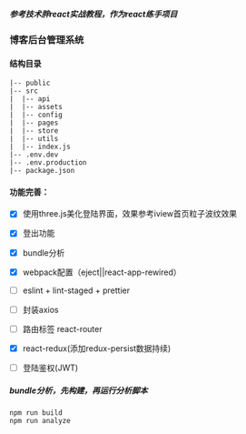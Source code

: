 ##### 参考技术胖react实战教程，作为react练手项目

### 博客后台管理系统


#### 结构目录
```
|-- public
|-- src
|  |-- api
|  |-- assets
|  |-- config
|  |-- pages
|  |-- store
|  |-- utils
|  |-- index.js
|-- .env.dev
|-- .env.production
|-- package.json
```
#### 功能完善：
- [x] 使用three.js美化登陆界面，效果参考iview首页粒子波纹效果
- [x] 登出功能
- [x] bundle分析
- [x] webpack配置（eject||react-app-rewired）
- [ ] eslint + lint-staged + prettier
- [ ] 封装axios
- [ ] 路由标签 react-router
- [x] react-redux(添加redux-persist数据持续)
- [ ] 登陆鉴权(JWT)


##### bundle分析，先构建，再运行分析脚本

```
npm run build
npm run analyze
```